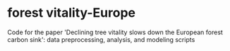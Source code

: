 # forest vitality-Europe
Code for the paper 'Declining tree vitality slows down the European forest carbon sink': data preprocessing, analysis, and modeling scripts



